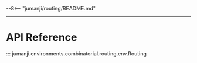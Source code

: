 --8<-- "jumanji/routing/README.md"

---
# API Reference
::: jumanji.environments.combinatorial.routing.env.Routing
